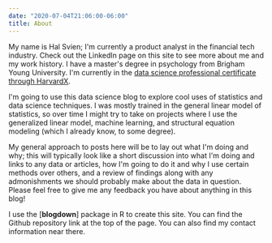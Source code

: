 ```yaml
---
date: "2020-07-04T21:06:00-06:00"
title: About
---
```


My name is Hal Svien; I'm currently a product analyst in the financial tech industry. Check out the LinkedIn page on this site to see more about me and my work history. I have a master's degree in psychology from Brigham Young University. I'm currently in the [data science professional certificate through HarvardX](https://www.edx.org/professional-certificate/harvardx-data-science).

I'm going to use this data science blog to explore cool uses of statistics and data science techniques. I was mostly trained in the general linear model of statistics, so over time I might try to take on projects where I use the generalized linear model, machine learning, and structural equation modeling (which I already know, to some degree). 

My general approach to posts here will be to lay out what I'm doing and why; this will typically look like a short discussion into what I'm doing and links to any data or articles, how I'm going to do it and why I use certain methods over others, and a review of findings along with any admonishments we should probably make about the data in question. Please feel free to give me any feedback you have about anything in this blog!

I use the [**blogdown**] package in R to create this site. You can find the Github repository link at the top of the page. You can also find my contact information near there.

